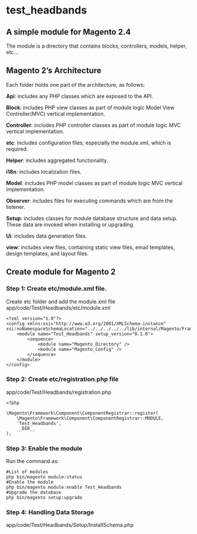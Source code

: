 # test_headbands
## A simple module for Magento 2.4
The module is a directory that contains blocks, controllers, models, helper, etc...

## Magento 2’s Architecture
Each folder holds one part of the architecture, as follows:

  **Api**: includes any PHP classes which are exposed to the API.
  
  **Block**: includes PHP view classes as part of module logic Model View Controller(MVC) vertical implementation.
  
  **Controller**: includes PHP controller classes as part of module logic MVC vertical implementation.
  
  **etc**: includes configuration files; especially the module.xml, which is required.
  
  **Helper**: includes aggregated functionality.
  
  **i18n**: includes localization files.
  
  **Model**: includes PHP model classes as part of module logic MVC vertical implementation.
  
  **Observer**: includes files for executing commands which are from the listener.
  
  **Setup**: includes classes for module database structure and data setup. These data are invoked when installing or upgrading.
  
  **Ui**: includes data generation files.
  
  **view**: includes view files, containing static view files, email templates, design templates, and layout files.
 
## Create module for Magento 2

### Step 1: Create etc/module.xml file.
Create etc folder and add the module.xml file   
app/code/Test/Headbands/etc/module.xml
```
<?xml version="1.0"?>
<config xmlns:xsi="http://www.w3.org/2001/XMLSchema-instance" xsi:noNamespaceSchemaLocation="../../../../../lib/internal/Magento/Framework/Module/etc/module.xsd">
    <module name="Test_Headbands" setup_version="0.1.0">
        <sequence>
            <module name="Magento_Directory" />
            <module name="Magento_Config" />
        </sequence>
    </module>
</config>
```
### Step 2: Create etc/registration.php file
app/code/Test/Headbands/registration.php
```
<?php

\Magento\Framework\Component\ComponentRegistrar::register(
    \Magento\Framework\Component\ComponentRegistrar::MODULE,
    'Test_Headbands',
    __DIR__
);
```
### Step 3: Enable the module
Run the command as:
```
#List of modules
php bin/magento module:status
#Enable the module
php bin/magento module:enable Test_Headbands
#Upgrade the database
php bin/magento setup:upgrade
```
### Step 4: Handling Data Storage
app/code/Test/Headbands/Setup/InstallSchema.php

